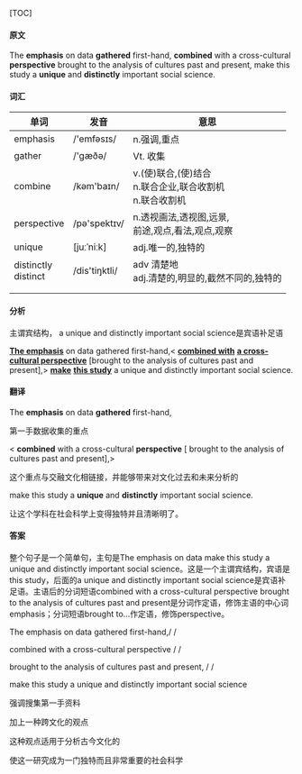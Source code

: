 [TOC]

#### 原文

The **emphasis** on data **gathered** first-hand, **combined** with a cross-cultural **perspective**  brought to the analysis of cultures past and present, make this study a **unique** and **distinctly** important social science.

#### 词汇

| 单词                    | 发音          | 意思                                                         |
| ----------------------- | ------------- | ------------------------------------------------------------ |
| emphasis                | /'emfəsɪs/    | n.强调,重点                                                  |
| gather                  | /'gæðə/       | Vt. 收集                                                     |
| combine                 | /kəm'baɪn/    | v.(使)联合,(使)结合<br/>n.联合企业,联合收割机<br/>n.联合收割机 |
| perspective             | /pə'spektɪv/  | n.透视画法,透视图,远景,<br/>前途,观点,看法,观点,观察         |
| unique                  | [juːˈniːk]    | adj.唯一的,独特的                                            |
| distinctly<br/>distinct | /dis'tiŋktli/ | adv 清楚地<br/>adj.清楚的,明显的,截然不同的,独特的           |
|                         |               |                                                              |
|                         |               |                                                              |

 #### 分析

主谓宾结构， a unique and distinctly important social science是宾语补足语

**<u>The emphasis</u>** on data gathered first-hand,< **<u>combined with</u>** **<u>a cross-cultural perspective</u>**  [brought to the analysis of cultures past and present],> **<u>make</u>** **<u>this study</u>** a unique and distinctly important social science.



#### 翻译



The **emphasis** on data **gathered** first-hand,

第一手数据收集的重点

< **combined** with a cross-cultural **perspective** [ brought to the analysis of cultures past and present],> 

这个重点与交融文化相链接，并能够带来对文化过去和未来分析的

make this study a **unique** and **distinctly** important social science.

让这个学科在社会科学上变得独特并且清晰明了。

#### 答案

整个句子是一个简单句，主句是The emphasis on data make this study a unique and distinctly important social science。这是一个主谓宾结构，宾语是this study，后面的a unique and distinctly important social science是宾语补足语。主语后的分词短语combined with a cross-cultural perspective brought to the analysis of cultures past and present是分词作定语，修饰主语的中心词emphasis；分词短语brought to...作定语，修饰perspective。


The emphasis on data gathered first-hand,/ / 

combined with a cross-cultural perspective / / 

brought to the analysis of cultures past and present, / / 

make this study a unique and distinctly important social science

强调搜集第一手资料

加上一种跨文化的观点

这种观点适用于分析古今文化的

使这一研究成为一门独特而且非常重要的社会科学
